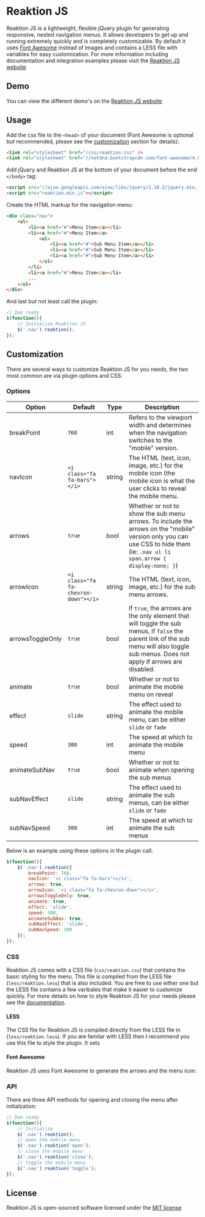 Reaktion JS
========

Reaktion JS is a lightweight, flexible jQuery plugin for generating responsive, nested navigation menus. It allows developers to get up and running extremely quickly and is completely customizable. By default it uses [Font Awesome](http://fortawesome.github.io/Font-Awesome/) instead of images and contains a LESS file with variables for easy customization. For more information including documentation and integration examples please visit the [Reaktion JS website](http://reaktionjs.com)

Demo
------

You can view the different demo's on the [Reaktion JS website](http://reaktionjs.com/demos)

Usage
------

Add the css file to the `<head>` of your document (Font Awesome is optional but recommended, please see the [customization](#customization) section for details):

```html
<link rel="stylesheet" href="/css/reaktion.css" />
<link rel="stylesheet" href="//netdna.bootstrapcdn.com/font-awesome/4.0.3/css/font-awesome.min.css" >
```

Add jQuery and Reaktion JS at the bottom of your document before the end `</body>` tag:

```html
<script src="//ajax.googleapis.com/ajax/libs/jquery/1.10.2/jquery.min.js"></script>
<script src="reaktion.min.js"></script>
```

Create the HTML markup for the navigation menu:

```html
<div class="nav">
	<ul>
		<li><a href="#">Menu Item</a></li>
		<li><a href="#">Menu Item</a>
			<ul>
				<li><a href="#">Sub Menu Item</a></li>
				<li><a href="#">Sub Menu Item</a></li>
				<li><a href="#">Sub Menu Item</a></li>
			</ul>
		</li>
		<li><a href="#">Menu Item</a></li>
		...
	</ul>
</div>
```

And last but not least call the plugin:

```javascript
// Dom ready
$(function(){ 
	// Initialize Reaktion JS
	$('.nav').reaktion();
});
```


Customization
------

There are several ways to customize Reaktion JS for you needs, the two most common are via plugin options and CSS:

### Options

| Option | Default | Type | Description |
| -------| --------| -----| ------------|
| breakPoint | `768` | int | Refers to the viewport width and determines when the navigation switches to the "mobile" version.|
| navIcon | `<i class="fa fa-bars"></i>` | string | The HTML (text, icon, image, etc.) for the mobile icon (the mobile icon is what the user clicks to reveal the mobile menu. |
| arrows | `true` | bool | Whether or not to show the sub menu arrows. To include the arrows on the "mobile" version only you can use CSS to hide them (ie: `.nav ul li span.arrow { display:none; }`) |
| arrowIcon | `<i class="fa fa-chevron-down"></i>` | string | The HTML (text, icon, image, etc.) for the sub menu arrows.|
| arrowsToggleOnly | `true` | bool | If `true`, the arrows are the only element that will toggle the sub menus, if `false` the parent link of the sub menu will also toggle sub menus. Does not apply if arrows are disabled.
| animate | `true` | bool | Whether or not to animate the mobile menu on reveal |
| effect | `slide` | string | The effect used to animate the mobile menu, can be either `slide` or `fade` |
| speed | `300` | int | The speed at which to animate the mobile menu |
| animateSubNav | `true` | bool | Whether or not to animate when opening the sub menus |
| subNavEffect | `slide` | string | The effect used to animate the sub menus, can be either `slide` or `fade` |
| subNavSpeed | `300` | int | The speed at which to animate the sub menus |

Below is an example using these options in the plugin call:

```javascript
$(function(){ 
	$('.nav').reaktion({
		breakPoint: 768,
	    navIcon: '<i class="fa fa-bars"></i>',
	    arrows: true,
	    arrowIcon: '<i class="fa fa-chevron-down"></i>',
	    arrowsToggleOnly: true,
	    animate: true,
	    effect: 'slide',
	    speed: 300,
	    animateSubNav: true,
	    subNavEffect: 'slide',
	    subNavSpeed: 300
	});
});
```

### CSS

Reaktion JS comes with a CSS file (`css/reaktion.css`) that contains the basic styling for the menu. This file is compiled from the LESS file (`less/reaktion.less`) that is also included. You are free to use either one but the LESS file contains a few varibales that make it easier to customize quickly.  For more details on how to style Reaktion JS for your needs please see the [documentation](http://reaktionjs.com/docs).

#### LESS

The CSS file for Reaktion JS is compiled directly from the LESS file in (`less/reaktion.less`).  If you are familar with LESS then I recommend you use this file to style the plugin.  It sets 

#### Font Awesome

Reaktion JS uses Font Awesome to generate the arrows and the menu icon.

### API

There are three API methods for opening and closing the menu after initialzation:

```javascript
// Dom ready
$(function(){ 
	// Initialize
	$('.nav').reaktion();
	// open the mobile menu
	$('.nav').reaktion('open'); 
	// close the mobile menu
	$('.nav').reaktion('close'); 
	// toggle the mobile menu
	$('.nav').reaktion('toggle');
});	 
```

## License

Reaktion JS is open-sourced software licensed under the [MIT license](http://opensource.org/licenses/MIT)






